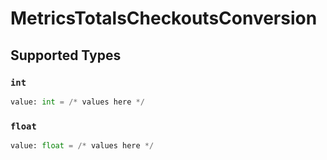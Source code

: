 # MetricsTotalsCheckoutsConversion


## Supported Types

### `int`

```python
value: int = /* values here */
```

### `float`

```python
value: float = /* values here */
```

